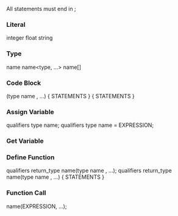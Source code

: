 All statements must end in ;

### Literal

integer
float
string

### Type

name
name<type, ...>
name[]

### Code Block

(type <expansion>name <default>, ...) { STATEMENTS }
{ STATEMENTS }

### Assign Variable

qualifiers type name;
qualifiers type name = EXPRESSION;

### Get Variable

### Define Function

qualifiers return_type name(type <expansion>name <default>, ...);
qualifiers return_type name(type <expansion>name <default>, ...) { STATEMENTS }

### Function Call

name(EXPRESSION, ...);
